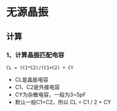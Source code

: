 # 无源晶振
## 计算
### 1、计算晶振匹配电容

```
CL = (C1*C2)/(C1+C2) + CY
```
- CL是晶振电容
- C1、C2是外接电容
- CY为杂散电容，一般为3~5pF
- 默认一般C1=C2，所以 CL = C1 / 2 + CY